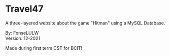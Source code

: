 # Travel47
A three-layered website about the game "Hitman" using a MySQL Database.

By: FonseLULW<br>
Version: 12-2021

Made during first term CST for BCIT!
